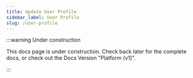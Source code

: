 ```yaml
---
title: Update User Profile
sidebar_label: User Profile
slug: /user-profile
---
```

:::warning Under construction

This docs page is under construction. Check back later for the complete docs, or check out the Docs Version "Platform (v1)". 

:::

<!-- How to update your user profile information -->
